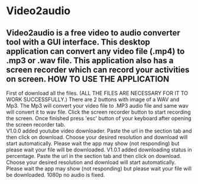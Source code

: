 # Video2audio
Video2audio is a free video to audio converter tool with a GUI interface. This desktop application can convert any video file (.mp4) to .mp3 or .wav file.  This application also has a screen recorder which can record your activities on screen.
HOW TO USE THE APPLICATION
----------------------------
First of download all the files.  (ALL THE FILES ARE NECESSARY FOR IT TO WORK SUCCESSFULLY.)
There are 2 buttons with image of a WAV and Mp3.  The Mp3 will convert your video file to .MP3 audio file and same wav will convert it to wav file.
Click the screen recorder button to start recording the screen.  Once finished press 'esc' button of your keyboard after opening the screen recorder tab.  
V1.0.0 added youtube video downloader. Paste the url in the section tab and then click on download.  Choose your desired resolution and download will start automatically.  Please wait the app may show (not responding) but please wait your file will be downloaded.
V1.0.1 added downloading status in percentage. Paste the url in the section tab and then click on download.  Choose your desired resolution and download will start automatically.  Please wait the app may show (not responding) but please wait your file will be downloaded. 1080p no audio is fixed.
